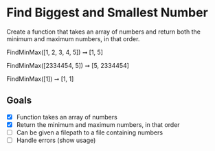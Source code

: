 # Find Biggest and Smallest Number

Create a function that takes an array of numbers and return both the minimum and maximum numbers, in that order.

FindMinMax([1, 2, 3, 4, 5]) ➞ [1, 5]

FindMinMax([2334454, 5]) ➞ [5, 2334454]

FindMinMax([1]) ➞ [1, 1]

## Goals

- [x] Function takes an array of numbers
- [x] Return the minimum and maximum numbers, in that order
- [ ] Can be given a filepath to a file containing numbers
- [ ] Handle errors (show usage)
